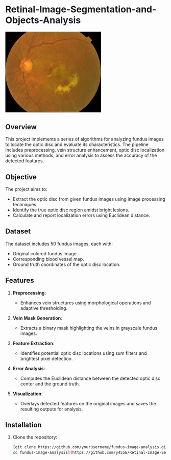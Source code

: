 # Retinal-Image-Segmentation-and-Objects-Analysis
<img src="https://github.com/y4556/Retinal-Image-Segmentation-and-Objects-Analysis/blob/main/1ffa9523-8d87-11e8-9daf-6045cb817f5b..JPG?raw=true" alt="Retinal Image" width="300"/>


## Overview  
This project implements a series of algorithms for analyzing fundus images to locate the optic disc and evaluate its characteristics. The pipeline includes preprocessing, vein structure enhancement, optic disc localization using various methods, and error analysis to assess the accuracy of the detected features.  

## Objective 
The project aims to:
- Extract the optic disc from given fundus images using image processing techniques.
- Identify the true optic disc region amidst bright lesions.
- Calculate and report localization errors using Euclidean distance.

## Dataset 
The dataset includes 50 fundus images, each with:
- Original colored fundus image.
- Corresponding blood vessel map.
- Ground truth coordinates of the optic disc location.

## Features
1. **Preprocessing**:
   - Enhances vein structures using morphological operations and adaptive thresholding.

2. **Vein Mask Generation**:
   - Extracts a binary mask highlighting the veins in grayscale fundus images.

3. **Feature Extraction**:
   - Identifies potential optic disc locations using sum filters and brightest pixel detection.

4. **Error Analysis**:
   - Computes the Euclidean distance between the detected optic disc center and the ground truth.

5. **Visualization**:
   - Overlays detected features on the original images and saves the resulting outputs for analysis.

## Installation
1. Clone the repository:
   ```bash
   [git clone https://github.com/yourusername/fundus-image-analysis.git
   cd fundus-image-analysis](https://github.com/y4556/Retinal-Image-Segmentation-and-Objects-Analysis/tree/main)

